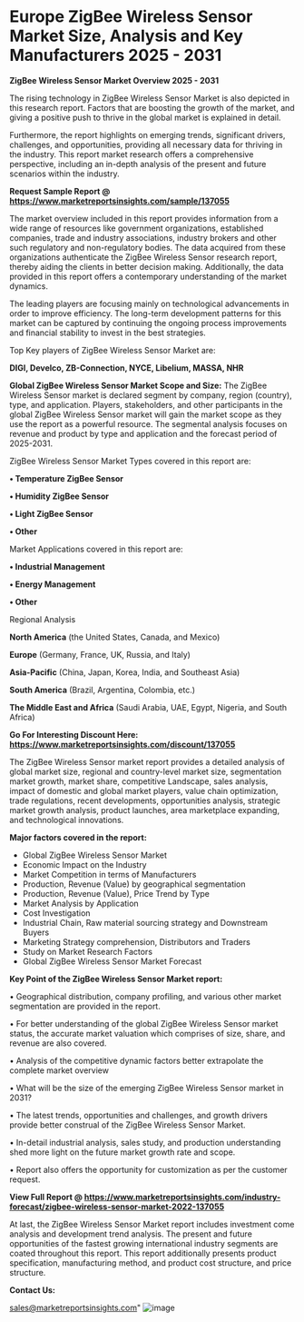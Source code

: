 # Europe ZigBee Wireless Sensor Market Size, Analysis and Key Manufacturers 2025 - 2031

<Strong> ZigBee Wireless Sensor Market Overview 2025 - 2031</strong>

The rising technology in ZigBee Wireless Sensor Market is also depicted in this research report. Factors that are boosting the growth of the market, and giving a positive push to thrive in the global market is explained in detail.

Furthermore, the report highlights on emerging trends, significant drivers, challenges, and opportunities, providing all necessary data for thriving in the industry. This report market research offers a comprehensive perspective, including an in-depth analysis of the present and future scenarios within the industry.

<strong>Request Sample Report @ <a href=https://www.marketreportsinsights.com/sample/137055>https://www.marketreportsinsights.com/sample/137055</a></strong>

The market overview included in this report provides information from a wide range of resources like government organizations, established companies, trade and industry associations, industry brokers and other such regulatory and non-regulatory bodies. The data acquired from these organizations authenticate the ZigBee Wireless Sensor research report, thereby aiding the clients in better decision making. Additionally, the data provided in this report offers a contemporary understanding of the market dynamics.

The leading players are focusing mainly on technological advancements in order to improve efficiency. The long-term development patterns for this market can be captured by continuing the ongoing process improvements and financial stability to invest in the best strategies.

Top Key players of ZigBee Wireless Sensor Market are:

<strong>DIGI, Develco, ZB-Connection, NYCE, Libelium, MASSA, NHR</strong>

<strong><b>Global ZigBee Wireless Sensor Market Scope and Size:</b></strong>
The ZigBee Wireless Sensor market is declared segment by company, region (country), type, and application. Players, stakeholders, and other participants in the global ZigBee Wireless Sensor market will gain the market scope as they use the report as a powerful resource. The segmental analysis focuses on revenue and product by type and application and the forecast period of 2025-2031.

ZigBee Wireless Sensor Market Types covered in this report are:

<strong>• Temperature ZigBee Sensor

• Humidity ZigBee Sensor

• Light ZigBee Sensor

• Other</strong>

Market Applications covered in this report are:

<strong>• Industrial Management

• Energy Management

• Other</strong> 

Regional Analysis

<strong>North America</strong> (the United States, Canada, and Mexico)

<strong>Europe</strong> (Germany, France, UK, Russia, and Italy)

<strong>Asia-Pacific</strong> (China, Japan, Korea, India, and Southeast Asia)

<strong>South America</strong> (Brazil, Argentina, Colombia, etc.)

<strong>The Middle East and Africa</strong> (Saudi Arabia, UAE, Egypt, Nigeria, and South Africa)

<strong>Go For Interesting Discount Here: <a href=https://www.marketreportsinsights.com/discount/137055>https://www.marketreportsinsights.com/discount/137055</a></strong>

The ZigBee Wireless Sensor market report provides a detailed analysis of global market size, regional and country-level market size, segmentation market growth, market share, competitive Landscape, sales analysis, impact of domestic and global market players, value chain optimization, trade regulations, recent developments, opportunities analysis, strategic market growth analysis, product launches, area marketplace expanding, and technological innovations.

<strong><b>Major factors covered in the report:</b></strong>
<ul>
  <li>Global ZigBee Wireless Sensor Market </li>
  <li>Economic Impact on the Industry</li>
  <li>Market Competition in terms of Manufacturers</li>
  <li>Production, Revenue (Value) by geographical segmentation</li>
  <li>Production, Revenue (Value), Price Trend by Type</li>
  <li>Market Analysis by Application</li>
  <li>Cost Investigation</li>
  <li>Industrial Chain, Raw material sourcing strategy and Downstream Buyers</li>
  <li>Marketing Strategy comprehension, Distributors and Traders</li>
  <li>Study on Market Research Factors</li>
  <li>Global ZigBee Wireless Sensor Market Forecast</li>
</ul>

<strong><b>Key Point of the ZigBee Wireless Sensor Market report:</b></strong>

• Geographical distribution, company profiling, and various other market segmentation are provided in the report.

• For better understanding of the global ZigBee Wireless Sensor market status, the accurate market valuation which comprises of size, share, and revenue are also covered.

• Analysis of the competitive dynamic factors better extrapolate the complete market overview

• What will be the size of the emerging ZigBee Wireless Sensor market in 2031?

• The latest trends, opportunities and challenges, and growth drivers provide better construal of the ZigBee Wireless Sensor Market.

• In-detail industrial analysis, sales study, and production understanding shed more light on the future market growth rate and scope.

• Report also offers the opportunity for customization as per the customer request.

<strong><b>View Full Report @ <a href=https://www.marketreportsinsights.com/industry-forecast/zigbee-wireless-sensor-market-2022-137055>https://www.marketreportsinsights.com/industry-forecast/zigbee-wireless-sensor-market-2022-137055</a></b></strong>


At last, the ZigBee Wireless Sensor Market report includes investment come analysis and development trend analysis. The present and future opportunities of the fastest growing international industry segments are coated throughout this report. This report additionally presents product specification, manufacturing method, and product cost structure, and price structure.

<strong>Contact Us:</strong>

sales@marketreportsinsights.com"
![image](https://github.com/user-attachments/assets/57a67e1f-d9e1-4cb8-90e0-24196adb0abe)
